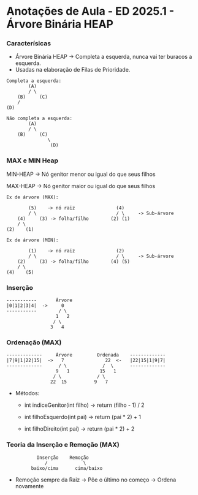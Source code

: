 # Anotações de Aula - ED 2025.1 - Árvore Binária HEAP

### Caracterísicas
- Árvore Binária HEAP -> Completa a esquerda, nunca vai ter buracos a esquerda.
- Usadas na elaboração de Filas de Prioridade.

```
Completa a esquerda:   
        (A)             
        / \                         
    (B)     (C)        
    /          
(D)

Não completa a esquerda:   
        (A)
        / \
    (B)     (C)
               \
                (D) 
```

### MAX e MIN Heap
MIN-HEAP -> Nó genitor menor ou igual do que seus filhos

MAX-HEAP -> Nó genitor maior ou igual do que seus filhos 

```
Ex de árvore (MAX):
  
        (5)    -> nó raiz               (4)
        / \                             / \     -> Sub-árvore
    (4)     (3) -> folha/filho        (2) (1)
    / \         
(2)    (1)

Ex de árvore (MIN):

        (1)    -> nó raiz               (2)
        / \                             / \     -> Sub-árvore
    (2)     (3) -> folha/filho        (4) (5)
    / \         
(4)    (5)
```
### Inserção

```
-----------       Árvore
|0|1|2|3|4|  ->     0
-----------        / \
                  1   2
                 / \
                3   4
```

### Ordenação (MAX)

```
-------------     Árvore         Ordenada    -------------
|7|9|1|22|15|  ->   7               22  <-   |22|15|1|9|7|
-------------      / \             /  \      -------------
                  9   1           15   1
                 / \             / \
                22  15          9   7
```

- Métodos: 

    - int indiceGenitor(int filho)    -> return (filho - 1) / 2

    - int filhoEsquerdo(int pai)      -> return (pai * 2) + 1

    - int filhoDireito(int pai)       -> return (pai * 2) + 2

### Teoria da Inserção e Remoção (MAX)

```
           Inserção    Remoção
              /             \
         baixo/cima      cima/baixo
```

- Remoção sempre da Raiz -> Põe o último no começo -> Ordena novamente
